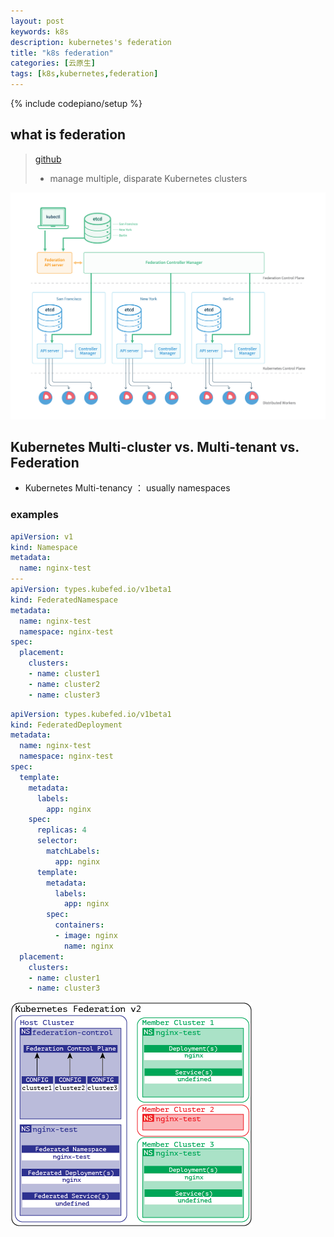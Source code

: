 ```yaml
---
layout: post
keywords: k8s 
description: kubernetes's federation
title: "k8s federation"
categories: [云原生]
tags: [k8s,kubernetes,federation]
---
```

{% include codepiano/setup %}

## what is federation
> [github](https://github.com/kubernetes-sigs/kubefed)
> 
> * manage multiple, disparate Kubernetes clusters 
<img src="/image/k8s_federation.png" />

## Kubernetes Multi-cluster vs. Multi-tenant vs. Federation
* Kubernetes Multi-tenancy ： usually namespaces

### examples
```yaml
apiVersion: v1
kind: Namespace
metadata:
  name: nginx-test
---
apiVersion: types.kubefed.io/v1beta1
kind: FederatedNamespace
metadata:
  name: nginx-test
  namespace: nginx-test
spec:
  placement:
    clusters:
    - name: cluster1
    - name: cluster2
    - name: cluster3
```

```yaml
apiVersion: types.kubefed.io/v1beta1
kind: FederatedDeployment
metadata:
  name: nginx-test
  namespace: nginx-test
spec:
  template:
    metadata:
      labels:
        app: nginx
    spec:
      replicas: 4
      selector:
        matchLabels:
          app: nginx
      template:
        metadata:
          labels:
            app: nginx
        spec:
          containers:
          - image: nginx
            name: nginx
  placement:
    clusters:
    - name: cluster1
    - name: cluster3
```
<img src="/image/k8s_federation_2.png" />